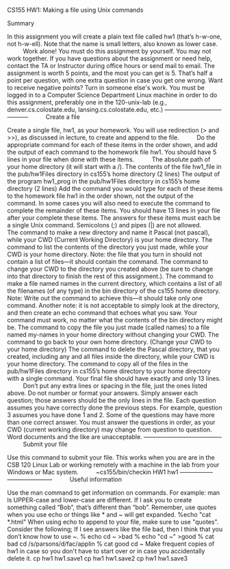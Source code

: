 CS155 HW1: Making a file using Unix commands

Summary

In this assignment you will create a plain text file called hw1 (that’s h-w-one, not h-w-ell). Note that the name is small letters, also known as lower case.                 
Work alone! You must do this assignment by yourself. You may not work together.
If you have questions about the assignment or need help, contact the TA or Instructor during office hours or send mail to email.
The assignment is worth 5 points, and the most you can get is 5. That’s half a point per question, with one extra question in case you get one wrong.
Want to receive negative points? Turn in someone else's work.
You must be logged in to a Computer Science Department Linux machine in order to do this assignment, preferably one in the 120-unix-lab (e.g., denver.cs.colostate.edu, lansing.cs.colostate.edu, etc.)
—————–———––—––—–                 
Create a file

Create a single file, hw1, as your homework. You will use redirection (> and >>), as discussed in lecture, to create and append to the file.                 
Do the appropriate command for each of these items in the order shown, and add the output of each command to the homework file hw1. You should have 5 lines in your file when done with these items.                 
The absolute path of your home directory (it will start with a /).
The contents of the file hw1_file in the pub/hw1Files directory in cs155’s home directory (2 lines)
The output of the program hw1_prog in the pub/hw1Files directory in cs155’s home directory (2 lines)
Add the command you would type for each of these items to the homework file hw1 in the order shown, not the output of the command. In some cases you will also need to execute the command to complete the remainder of these items. You should have 13 lines in your file after your complete these items. The answers for these items must each be a single Unix command. Semicolons (;) and pipes (|) are not allowed.                 
The command to make a new directory and name it Pascal (not pascal), while your CWD (Current Working Directory) is your home directory.
The command to list the contents of the directory you just made, while your CWD is your home directory.
Note: the file that you turn in should not contain a list of files—it should contain the command.
The command to change your CWD to the directory you created above (be sure to change into that directory to finish the rest of this assignment.).
The command to make a file named names in the current directory, which contains a list of all the filenames (of any type) in the bin directory of the cs155 home directory.
Note: Write out the command to achieve this—it should take only one command.
Another note: it is not acceptable to simply look at the directory, and then create an echo command that echoes what you saw. Your command must work, no matter what the contents of the bin directory might be.
The command to copy the file you just made (called names) to a file named my-names in your home directory without changing your CWD.
The command to go back to your own home directory. (Change your CWD to your home directory)
The command to delete the Pascal directory, that you created, including any and all files inside the directory, while your CWD is your home directory.
The command to copy all of the files in the pub/hw1Files directory in cs155’s home directory to your home directory with a single command.
Your final file should have exactly and only 13 lines.                 
Don’t put any extra lines or spacing in the file, just the ones listed above.
Do not number or format your answers. Simply answer each question; those answers should be the only lines in the file.
Each question assumes you have correctly done the previous steps. For example, question 3 assumes you have done 1 and 2.
Some of the questions may have more than one correct answer.
You must answer the questions in order, as your CWD (current working directory) may change from question to question.
Word documents and the like are unacceptable.
—————–———––—––—–                 
Submit your file

Use this command to submit your file. This works when you are are in the CSB 120 Linux Lab or working remotely with a machine in the lab from your Windows or Mac system.                 
    ~cs155/bin/checkin HW1 hw1
—————–———––—––—–                 
Useful information

Use the man command to get information on commands. For example: man ls
UPPER-case and lower-case are different. If I ask you to create something called “Bob”, that’s different than “bob”.
Remember, use quotes when you use echo or things like * and ~ will get expanded.
%echo "cat *.html"
When using echo to append to your file, make sure to use "quotes". Consider the following; If I see answers like the file bad, then I think that you don’t know how to use ~.
% echo cd ~ >bad
% echo "cd ~" >good
% cat bad
cd /s/parsons/d/fac/applin
% cat good
cd ~
Make frequent copies of hw1 in case so you don't have to start over or in case you accidentally delete it.
cp hw1 hw1.save1
cp hw1 hw1.save2
cp hw1 hw1.save3
